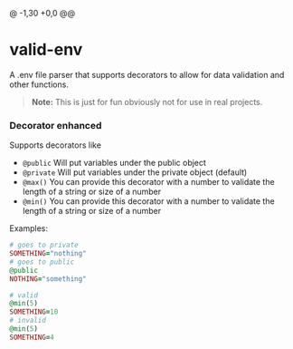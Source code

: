 @ -1,30 +0,0 @@
# valid-env
A .env file parser that supports decorators to allow for data validation and other functions.

> **Note:** This is just for fun obviously not for use in real projects.

### Decorator enhanced
Supports decorators like 
- `@public` Will put variables under the public object
- `@private` Will put variables under the private object (default)
- `@max()` You can provide this decorator with a number to validate the length of a string or size of a number
- `@min()` You can provide this decorator with a number to validate the length of a string or size of a number

Examples:

```ruby
# goes to private
SOMETHING="nothing"
# goes to public
@public
NOTHING="something"
```

```ruby
# valid
@min(5)
SOMETHING=10
# invalid
@min(5)
SOMETHING=4
```